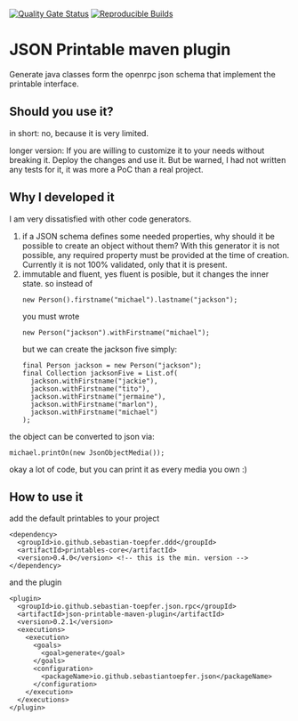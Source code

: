 [![Quality Gate Status](https://sonarcloud.io/api/project_badges/measure?project=sebastian-toepfer_json-printable-maven-plugin&metric=alert_status)](https://sonarcloud.io/summary/new_code?id=sebastian-toepfer_json-printable-maven-plugin)
[![Reproducible Builds](https://img.shields.io/badge/Reproducible_Builds-ok-success?labelColor=1e5b96)](https://github.com/jvm-repo-rebuild/reproducible-central#io.github.sebastian-toepfer.json.rpc:json-printable-maven-plugin)

# JSON Printable maven plugin
Generate java classes form the openrpc json schema that implement the printable interface.

## Should you use it?
in short: no, because it is very limited.

longer version: If you are willing to customize it to your needs without breaking it. Deploy the changes and use it. But be warned, I had not written any tests for it, it was more a PoC than a real project.

## Why I developed it
I am very dissatisfied with other code generators.
1. if a JSON schema defines some needed properties, why should it be possible to create an object without them? With this generator it is not possible, any required property must be provided at the time of creation. Currently it is not 100% validated, only that it is present.
2. immutable and fluent, yes fluent is posible, but it changes the inner state.
   so instead of
   ```
   new Person().firstname("michael").lastname("jackson");
   ```
   you must wrote
   ```
   new Person("jackson").withFirstname("michael");
   ```
    but we can create the jackson five simply:
   ```
   final Person jackson = new Person("jackson");
   final Collection jacksonFive = List.of(
     jackson.withFirstname("jackie"),
     jackson.withFirstname("tito"),
     jackson.withFirstname("jermaine"),
     jackson.withFirstname("marlon"),
     jackson.withFirstname("michael")
   );
   ```
the object can be converted to json via:
   ```
   michael.printOn(new JsonObjectMedia());
   ```
   okay a lot of code, but you can print it as every media you own :)

## How to use it
add the default printables to your project
```
<dependency>
  <groupId>io.github.sebastian-toepfer.ddd</groupId>
  <artifactId>printables-core</artifactId>
  <version>0.4.0</version> <!-- this is the min. version -->
</dependency>
```
and the plugin
```
<plugin>
  <groupId>io.github.sebastian-toepfer.json.rpc</groupId>
  <artifactId>json-printable-maven-plugin</artifactId>
  <version>0.2.1</version>
  <executions>
    <execution>
      <goals>
        <goal>generate</goal>
      </goals>
      <configuration>
        <packageName>io.github.sebastiantoepfer.json</packageName>
      </configuration>
    </execution>
  </executions>
</plugin>
```
